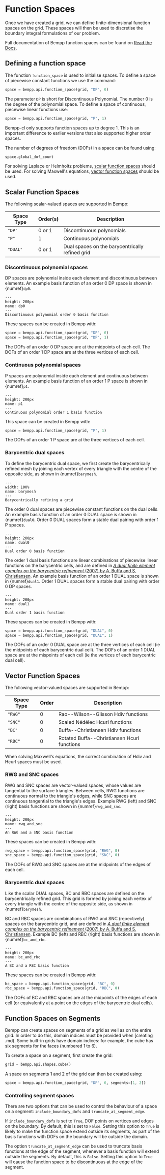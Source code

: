 # Function Spaces

Once we have created a grid, we can define finite-dimensional function spaces
on the grid. These spaces will then be used to discretise the boundary integral
formulations of our problem.

Full documentation of Bempp function spaces can be found on [Read the Docs](https://bempp-cl.readthedocs.io/en/latest/docs/bempp/api/space/index.html).

## Defining a function space

The function `function_space` is used to initialise spaces. To define
a space of piecewise constant functions we use the command:

```python
space = bempp.api.function_space(grid, "DP", 0)
```

The parameter `DP` is short for Discontinuous Polynomial. The number 0 is
the degree of the polynomial space. To define a space of continuous, piecewise
linear functions use:

```python
space = bempp.api.function_space(grid, "P", 1)
```

Bempp-cl only supports function spaces up to degree 1. This is an important
difference to earlier versions that also supported higher order spaces.

The number of degrees of freedom (DOFs) in a space can be found using:

```python
space.global_dof_count
```

For solving Laplace or Helmholtz problems, [scalar function spaces](#scalar-function-spaces)
should be used.
For solving Maxwell's equations, [vector function spaces](#vector-function-spaces)
should be used.

## Scalar Function Spaces

The following scalar-valued spaces are supported in Bempp:

Space Type | Order(s) | Description
---------- | -------- | -----------
`"DP"`     | 0 or 1   | Discontinuous polynomials
`"P"`      | 1        | Continuous polynomials
`"DUAL"`   | 0 or 1   | Dual spaces on the barycentrically refined grid

### Discontinuous polynomial spaces
DP spaces are polynomial inside each element and discontinuous between elements.
An example basis function of an order 0 DP space is shown in {numref}`dp0`.

```{figure} ../img/dp0.png
---
height: 200px
name: dp0
---
Discontinuous polynomial order 0 basis function
```

These spaces can be created in Bempp with:

```python
space = bempp.api.function_space(grid, "DP", 0)
space = bempp.api.function_space(grid, "DP", 1)
```

The DOFs of an order 0 DP space are at the midpoints of each cell.
The DOFs of an order 1 DP space are at the three vertices of each cell.

### Continuous polynomial spaces
P spaces are polynomial inside each element and continuous between elements.
An example basis function of an order 1 P space is shown in {numref}`p1`.

```{figure} ../img/p1.png
---
height: 200px
name: p1
---
Continuous polynomial order 1 basis function
```

This space can be created in Bempp with:

```python
space = bempp.api.function_space(grid, "P", 1)
```

The DOFs of an order 1 P space are at the three vertices of each cell.

### Barycentric dual spaces
To define the barycentric dual space, we first create the barycentrically refined mesh by joining
each vertex of every triangle with the centre of the opposite side, as shown in {numref}`barymesh`.

```{figure} ../img/barycentric_mesh.png
---
width: 100%
name: barymesh
---
Barycentrically refining a grid
```

The order 0 dual spaces are piecewise constant functions on the dual cells.
An example basis function of an order 0 DUAL space is shown in {numref}`dual0`.
Order 0 DUAL spaces form a stable dual pairing with order 1 P spaces.
```{figure} ../img/dual0.png
---
height: 200px
name: dual0
---
Dual order 0 basis function
```

The order 1 dual basis functions are linear combinations of piecewise linear
functions on the barycentric cells, and are defined in
[<em>A dual finite element complex on the barycentric refinement</em> (2007) by A. Buffa and S. Christiansen](https://www.jstor.org/stable/40234460?seq=1).
An example basis function of an order 1 DUAL space is shown in {numref}`dual1`.
Order 1 DUAL spaces form a stable dual pairing with order 0 DP spaces.

```{figure} ../img/dual1.png
---
height: 200px
name: dual1
---
Dual order 1 basis function
```

These spaces can be created in Bempp with:

```python
space = bempp.api.function_space(grid, "DUAL", 0)
space = bempp.api.function_space(grid, "DUAL", 1)
```

The DOFs of an order 0 DUAL space are at the three vertices of each cell
(ie the midpoints of each barycentric dual cell).
The DOFs of an order 1 DUAL space are at the mispoints of each cell
(ie the vertices of each barycentric dual cell).

## Vector Function Spaces


The following vector-valued spaces are supported in Bempp:

Space Type | Order | Description
---------- | ----- | -----------
`"RWG"`    | 0     | Rao--Wilson--Glisson Hdiv functions
`"SNC"`    | 0     | Scaled N&eacute;d&eacute;lec Hcurl functions
`"BC"`     | 0     | Buffa--Christiansen Hdiv functions
`"RBC"`    | 0     | Rotated Buffa--Christiansen Hcurl functions

When solving Maxwell's equations, the correct combination of Hdiv and Hcurl spaces must be used.

### RWG and SNC spaces
RWG and SNC spaces are vector-valued spaces, whose values are tangential to the surface triangles.
Between cells, RWG functions are continuous normal
to the triangle's edges, while SNC spaces are continuous tangential to the triangle's edges.
Example RWG (left) and SNC (right) basis functions are shown in {numref}`rwg_and_snc`.

```{figure} ../img/rwg_and_snc.png
---
height: 200px
name: rwg_and_snc
---
An RWG and a SNC basis function
```

These spaces can be created in Bempp with:

```python
rwg_space = bempp.api.function_space(grid, "RWG", 0)
snc_space = bempp.api.function_space(grid, "SNC", 0)
```

The DOFs of RWG and SNC spaces are at the midpoints of the edges of each cell.

### Barycentric dual spaces
Like the scalar DUAL spaces, BC and RBC spaces are defined on the barycentrically refined grid.
This grid is formed by joining
each vertex of every triangle with the centre of the opposite side, as shown in {numref}`barymesh`.

BC and RBC spaces are combinations of RWG and SNC (repectively) spaces on the barycentric grid,
and are defined in
[<em>A dual finite element complex on the barycentric refinement</em> (2007) by A. Buffa and S. Christiansen](https://www.jstor.org/stable/40234460?seq=1).
Example BC (left) and RBC (right) basis functions are shown in {numref}`bc_and_rbc`.

```{figure} ../img/bc_and_rbc.png
---
height: 200px
name: bc_and_rbc
---
A BC and a RBC basis function
```

These spaces can be created in Bempp with:

```python
bc_space = bempp.api.function_space(grid, "BC", 0)
rbc_space = bempp.api.function_space(grid, "RBC", 0)
```

The DOFs of BC and RBC spaces are at the midpoints of the edges of each cell (or equivalently at
a point on the edges of the barycentric dual cells).

## Function Spaces on Segments

Bempp can create spaces on segments of a grid as well as on the entire grid.
In order to do this, domain indices must be provided when [creating .md).
Some built-in grids have domain indices: for example, the cube has six segments
for the faces (numbered 1 to 6).

To create a space on a segment, first create the grid:
```python
grid = bempp.api.shapes.cube()
```

A space on segments 1 and 2 of the grid can then be created using:
```python
space = bempp.api.function_space(grid, "DP", 0, segments=[1, 2])
```

### Controlling segment spaces
There are two options that can be used to control the behaviour of a space on a segment:
`include_boundary_dofs` and `truncate_at_segment_edge`.

If `include_boundary_dofs` is set to `True`, DOF points on vertices and edges on the boundary.
By default, this is set to `False`. Setting this option to `True` is likely to make the
function space extend outside its segments, as part of the basis functions with DOFs on the
boundary will be outside the domain.

The option `truncate_at_segment_edge` can be used to truncate basis functions at the edge of the
segment, whenever a basis function will extend outside the segments. By default, this is `False`.
Setting this option to `True` will cause the function space to be discontinuous at the edge
of the segment.
